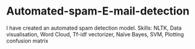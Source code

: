 # Automated-spam-E-mail-detection
I have created an automated spam detection model.
Skills: NLTK, Data visualisation, Word Cloud, Tf-idf vectorizer, Naïve Bayes, SVM, Plotting confusion matrix

